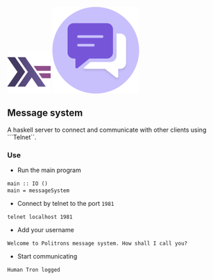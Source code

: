 ![My image](../../../img/feature.png) ![My image](../../../img/chat.svg)

## Message system

A haskell server to connect and communicate with other clients using ```Telnet``.

### Use

* Run the main program
```.haskell
main :: IO ()
main = messageSystem
```
* Connect by telnet to the port ```1981```
```
telnet localhost 1981
```
* Add your username
```
Welcome to Politrons message system. How shall I call you?
```
* Start communicating
```
Human Tron logged
```